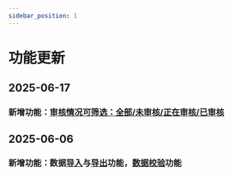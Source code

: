 ```yaml
---
sidebar_position: 1
---
```


# 功能更新

## 2025-06-17

### 新增功能：[审核情况可筛选：全部/未审核/正在审核/已审核](/docs/user-guide/data-review.md#审核情况可筛选全部未审核正在审核已审核)

## 2025-06-06

### 新增功能：数据[导入](/docs/user-guide/key-functions-introduction.md#-数据导入)与[导出](/docs/user-guide/key-functions-introduction.md#-数据导出)功能，[数据校验](/docs/user-guide/data-review.md#数据校验data-check按钮审核前主动检测必填项)功能
